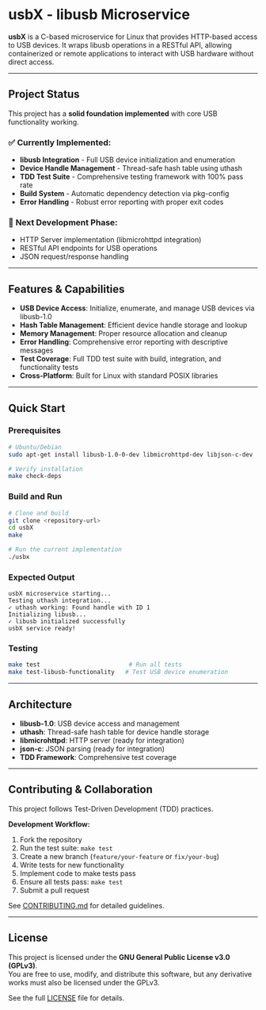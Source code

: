# usbX - libusb Microservice

**usbX** is a C-based microservice for Linux that provides HTTP-based access to USB devices. It wraps libusb operations in a RESTful API, allowing containerized or remote applications to interact with USB hardware without direct access.

---

## Project Status

This project has a **solid foundation implemented** with core USB functionality working.  

### ✅ **Currently Implemented:**
- **libusb Integration** - Full USB device initialization and enumeration
- **Device Handle Management** - Thread-safe hash table using uthash
- **TDD Test Suite** - Comprehensive testing framework with 100% pass rate
- **Build System** - Automatic dependency detection via pkg-config
- **Error Handling** - Robust error reporting with proper exit codes

### 🚧 **Next Development Phase:**
- HTTP Server implementation (libmicrohttpd integration)
- RESTful API endpoints for USB operations
- JSON request/response handling

---

## Features & Capabilities

- **USB Device Access**: Initialize, enumerate, and manage USB devices via libusb-1.0
- **Hash Table Management**: Efficient device handle storage and lookup
- **Memory Management**: Proper resource allocation and cleanup
- **Error Handling**: Comprehensive error reporting with descriptive messages
- **Test Coverage**: Full TDD test suite with build, integration, and functionality tests
- **Cross-Platform**: Built for Linux with standard POSIX libraries  

---

## Quick Start

### Prerequisites
```bash
# Ubuntu/Debian
sudo apt-get install libusb-1.0-0-dev libmicrohttpd-dev libjson-c-dev

# Verify installation
make check-deps
```

### Build and Run
```bash
# Clone and build
git clone <repository-url>
cd usbX
make

# Run the current implementation
./usbx
```

### Expected Output
```
usbX microservice starting...
Testing uthash integration...
✓ uthash working: Found handle with ID 1
Initializing libusb...
✓ libusb initialized successfully
usbX service ready!
```

### Testing
```bash
make test                         # Run all tests
make test-libusb-functionality   # Test USB device enumeration
```

---

## Architecture

- **libusb-1.0**: USB device access and management
- **uthash**: Thread-safe hash table for device handle storage  
- **libmicrohttpd**: HTTP server (ready for integration)
- **json-c**: JSON parsing (ready for integration)
- **TDD Framework**: Comprehensive test coverage

---

## Contributing & Collaboration

This project follows Test-Driven Development (TDD) practices.  

**Development Workflow:**
1. Fork the repository
2. Run the test suite: `make test`
3. Create a new branch (`feature/your-feature` or `fix/your-bug`)
4. Write tests for new functionality
5. Implement code to make tests pass
6. Ensure all tests pass: `make test`
7. Submit a pull request

See [CONTRIBUTING.md](CONTRIBUTING.md) for detailed guidelines.

---

## License

This project is licensed under the **GNU General Public License v3.0 (GPLv3)**.  
You are free to use, modify, and distribute this software, but any derivative works must also be licensed under the GPLv3.  

See the full [LICENSE](LICENSE.md) file for details.
